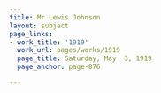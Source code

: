 ```yaml
---
title: Mr Lewis Johnson
layout: subject
page_links:
- work_title: '1919'
  work_url: pages/works/1919
  page_title: Saturday, May  3, 1919
  page_anchor: page-876

---
```

